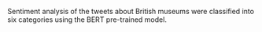 Sentiment analysis of the tweets about British museums were classified into six categories using the BERT pre-trained model.
